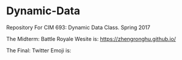 # Dynamic-Data
Repository For CIM 693: Dynamic Data Class. Spring 2017


The Midterm: Battle Royale Wesite is: https://zhengronghu.github.io/


The Final: Twitter Emoji is: 

